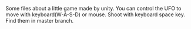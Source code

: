 Some files about a little game made by unity.
You can control the UFO to move with keyboard(W-A-S-D) or mouse. Shoot with keyboard space key.
Find them in master branch.
